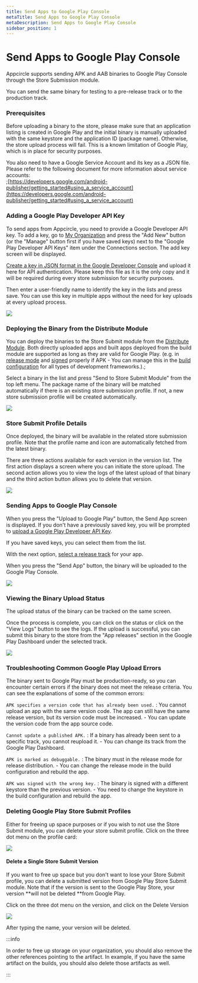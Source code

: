 ```yaml
---
title: Send Apps to Google Play Console
metaTitle: Send Apps to Google Play Console
metaDescription: Send Apps to Google Play Console
sidebar_position: 1
---
```


# Send Apps to Google Play Console

Appcircle supports sending APK and AAB binaries to Google Play Console through the Store Submission module.

You can send the same binary for testing to a pre-release track or to the production track.

### Prerequisites

Before uploading a binary to the store, please make sure that an application listing is created in Google Play and the initial binary is manually uploaded with the same keystore and the application ID (package name). Otherwise, the store upload process will fail. This is a known limitation of Google Play, which is in place for security purposes.

You also need to have a Google Service Account and its key as a JSON file. Please refer to the following document for more information about service accounts:\
;[https://developers.google.com/android-publisher/getting_started#using_a_service_account](https://developers.google.com/android-publisher/getting_started#using_a_service_account)

### Adding a Google Play Developer API Key

To send apps from Appcircle, you need to provide a Google Developer API key. To add a key, go to [My Organization](../account/my-organization.md) and press the "Add New" button (or the "Manage" button first if you have saved keys) next to the "Google Play Developer API Keys" item under the Connections section. The add key screen will be displayed.

[Create a key in JSON format in the Google Developer Console](https://developers.google.com/android-publisher/getting_started#using_a_service_account) and upload it here for API authentication. Please keep this file as it is the only copy and it will be required during every store submission for security purposes.

Then enter a user-friendly name to identify the key in the lists and press save. You can use this key in multiple apps without the need for key uploads at every upload process.

![](<https://cdn.appcircle.io/docs/assets/image (92).png>)

### Deploying the Binary from the Distribute Module

You can deploy the binaries to the Store Submit module from the [Distribute Module](../distribute/create-or-select-a-distribution-profile.md). Both directly uploaded apps and built apps deployed from the build module are supported as long as they are valid for Google Play. (e.g. in [release mode](../build/building-android-applications/) and [signed](../signing-identities/android-keystores.md) properly if APK - You can manage this in the [build configuration](../build/build-profile-configuration.md) for all types of development frameworks.).;

Select a binary in the list and press "Send to Store Submit Module" from the top left menu. The package name of the binary will be matched automatically if there is an existing store submission profile. If not, a new store submission profile will be created automatically.

![](<https://cdn.appcircle.io/docs/assets/image (69).png>)

### Store Submit Profile Details

Once deployed, the binary will be available in the related store submission profile. Note that the profile name and icon are automatically fetched from the latest binary.

There are three actions available for each version in the version list. The first action displays a screen where you can initiate the store upload. The second action allows you to view the logs of the latest upload of that binary and the third action button allows you to delete that version.

![](<https://cdn.appcircle.io/docs/assets/image (89).png>)

### Sending Apps to Google Play Console

When you press the "Upload to Google Play" button, the Send App screen is displayed. If you don't have a previously saved key, you will be prompted to [upload a Google Play Developer API Key](google-play.md#adding-a-google-play-developer-api-key).

If you have saved keys, you can select them from the list.

With the next option, [select a release track](https://support.google.com/googleplay/android-developer/answer/3131213) for your app.

When you press the "Send App" button, the binary will be uploaded to the Google Play Console.

![](<https://cdn.appcircle.io/docs/assets/image (91).png>)

###

### Viewing the Binary Upload Status

The upload status of the binary can be tracked on the same screen.

Once the process is complete, you can click on the status or click on the "View Logs" button to see the logs. If the upload is successful, you can submit this binary to the store from the "App releases" section in the Google Play Dashboard under the selected track.

![](<https://cdn.appcircle.io/docs/assets/image (74).png>)

### Troubleshooting Common Google Play Upload Errors

The binary sent to Google Play must be production-ready, so you can encounter certain errors if the binary does not meet the release criteria. You can see the explanations of some of the common errors:

`APK specifies a version code that has already been used.` : You cannot upload an app with the same version code. The app can still have the same release version, but its version code must be increased. - You can update the version code from the app source code.

`Cannot update a published APK.` : If a binary has already been sent to a specific track, you cannot reupload it. - You can change its track from the Google Play Dashboard.

`APK is marked as debuggable.` : The binary must in the release mode for release distribution. - You can change the release mode in the build configuration and rebuild the app.

`APK was signed with the wrong key.` : The binary is signed with a different keystore than the previous version. - You need to change the keystore in the build configuration and rebuild the app.

### Deleting Google Play Store Submit Profiles

Either for freeing up space purposes or if you wish to not use the Store Submit module, you can delete your store submit profile. Click on the three dot menu on the profile card:

![](<https://cdn.appcircle.io/docs/assets/image (207).png>)

#### Delete a Single Store Submit Version

If you want to free up space but you don't want to lose your Store Submit profile, you can delete a submitted version from Google Play Store Submit module. Note that if the version is sent to the Google Play Store, your version **will not be deleted **from Google Play.

Click on the three dot menu on the version, and click on the Delete Version

![](<https://cdn.appcircle.io/docs/assets/image (206).png>)

After typing the name, your version will be deleted.

:::info

In order to free up storage on your organization, you should also remove the other references pointing to the artifact. In example, if you have the same artifact on the builds, you should also delete those artifacts as well.

:::
